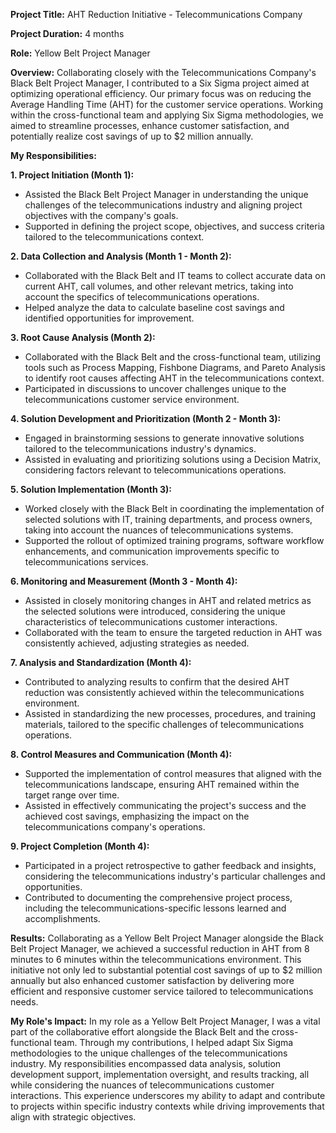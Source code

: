 **Project Title:** AHT Reduction Initiative - Telecommunications Company

**Project Duration:** 4 months

**Role:** Yellow Belt Project Manager

**Overview:**
Collaborating closely with the Telecommunications Company's Black Belt Project Manager, I contributed to a Six Sigma project aimed at optimizing operational efficiency. Our primary focus was on reducing the Average Handling Time (AHT) for the customer service operations. Working within the cross-functional team and applying Six Sigma methodologies, we aimed to streamline processes, enhance customer satisfaction, and potentially realize cost savings of up to $2 million annually.

**My Responsibilities:**

**1. Project Initiation (Month 1):**
- Assisted the Black Belt Project Manager in understanding the unique challenges of the telecommunications industry and aligning project objectives with the company's goals.
- Supported in defining the project scope, objectives, and success criteria tailored to the telecommunications context.

**2. Data Collection and Analysis (Month 1 - Month 2):**
- Collaborated with the Black Belt and IT teams to collect accurate data on current AHT, call volumes, and other relevant metrics, taking into account the specifics of telecommunications operations.
- Helped analyze the data to calculate baseline cost savings and identified opportunities for improvement.

**3. Root Cause Analysis (Month 2):**
- Collaborated with the Black Belt and the cross-functional team, utilizing tools such as Process Mapping, Fishbone Diagrams, and Pareto Analysis to identify root causes affecting AHT in the telecommunications context.
- Participated in discussions to uncover challenges unique to the telecommunications customer service environment.

**4. Solution Development and Prioritization (Month 2 - Month 3):**
- Engaged in brainstorming sessions to generate innovative solutions tailored to the telecommunications industry's dynamics.
- Assisted in evaluating and prioritizing solutions using a Decision Matrix, considering factors relevant to telecommunications operations.

**5. Solution Implementation (Month 3):**
- Worked closely with the Black Belt in coordinating the implementation of selected solutions with IT, training departments, and process owners, taking into account the nuances of telecommunications systems.
- Supported the rollout of optimized training programs, software workflow enhancements, and communication improvements specific to telecommunications services.

**6. Monitoring and Measurement (Month 3 - Month 4):**
- Assisted in closely monitoring changes in AHT and related metrics as the selected solutions were introduced, considering the unique characteristics of telecommunications customer interactions.
- Collaborated with the team to ensure the targeted reduction in AHT was consistently achieved, adjusting strategies as needed.

**7. Analysis and Standardization (Month 4):**
- Contributed to analyzing results to confirm that the desired AHT reduction was consistently achieved within the telecommunications environment.
- Assisted in standardizing the new processes, procedures, and training materials, tailored to the specific challenges of telecommunications operations.

**8. Control Measures and Communication (Month 4):**
- Supported the implementation of control measures that aligned with the telecommunications landscape, ensuring AHT remained within the target range over time.
- Assisted in effectively communicating the project's success and the achieved cost savings, emphasizing the impact on the telecommunications company's operations.

**9. Project Completion (Month 4):**
- Participated in a project retrospective to gather feedback and insights, considering the telecommunications industry's particular challenges and opportunities.
- Contributed to documenting the comprehensive project process, including the telecommunications-specific lessons learned and accomplishments.

**Results:**
Collaborating as a Yellow Belt Project Manager alongside the Black Belt Project Manager, we achieved a successful reduction in AHT from 8 minutes to 6 minutes within the telecommunications environment. This initiative not only led to substantial potential cost savings of up to $2 million annually but also enhanced customer satisfaction by delivering more efficient and responsive customer service tailored to telecommunications needs.

**My Role's Impact:**
In my role as a Yellow Belt Project Manager, I was a vital part of the collaborative effort alongside the Black Belt and the cross-functional team. Through my contributions, I helped adapt Six Sigma methodologies to the unique challenges of the telecommunications industry. My responsibilities encompassed data analysis, solution development support, implementation oversight, and results tracking, all while considering the nuances of telecommunications customer interactions. This experience underscores my ability to adapt and contribute to projects within specific industry contexts while driving improvements that align with strategic objectives.
